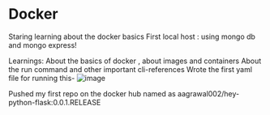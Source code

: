 # Docker
Staring learning about the docker basics
First local host : using mongo db and mongo express!

Learnings:
About the basics of docker , about images and containers
About the run command and other important cli-references
Wrote the first yaml file for running this-
![image](https://github.com/user-attachments/assets/31063972-e6a9-4bff-9afa-0c1c1fab8a60)

Pushed my first repo on the docker hub named as aagrawal002/hey-python-flask:0.0.1.RELEASE



